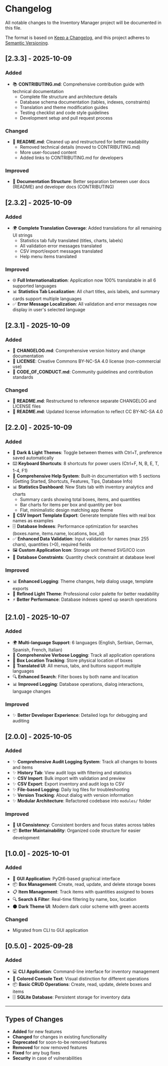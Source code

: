 # Changelog

All notable changes to the Inventory Manager project will be documented in this file.

The format is based on [Keep a Changelog](https://keepachangelog.com/en/1.0.0/),
and this project adheres to [Semantic Versioning](https://semver.org/spec/v2.0.0.html).

## [2.3.3] - 2025-10-09

### Added
- 📚 **CONTRIBUTING.md**: Comprehensive contribution guide with technical documentation
  - Complete file structure and architecture details
  - Database schema documentation (tables, indexes, constraints)
  - Translation and theme modification guides
  - Testing checklist and code style guidelines
  - Development setup and pull request process

### Changed
- 📖 **README.md**: Cleaned up and restructured for better readability
  - Removed technical details (moved to CONTRIBUTING.md)
  - More user-focused content
  - Added links to CONTRIBUTING.md for developers

### Improved
- 📂 **Documentation Structure**: Better separation between user docs (README) and developer docs (CONTRIBUTING)

## [2.3.2] - 2025-10-09

### Added
- 🌍 **Complete Translation Coverage**: Added translations for all remaining UI strings
  - Statistics tab fully translated (titles, charts, labels)
  - All validation error messages translated
  - CSV import/export messages translated
  - Help menu items translated

### Improved
- 🌐 **Full Internationalization**: Application now 100% translatable in all 6 supported languages
- 📊 **Statistics Tab Localization**: All chart titles, axis labels, and summary cards support multiple languages
- ✅ **Error Message Localization**: All validation and error messages now display in user's selected language

## [2.3.1] - 2025-10-09

### Added
- 📄 **CHANGELOG.md**: Comprehensive version history and change documentation
- 📜 **LICENSE**: Creative Commons BY-NC-SA 4.0 license (non-commercial use)
- 🤝 **CODE_OF_CONDUCT.md**: Community guidelines and contribution standards

### Changed
- 📖 **README.md**: Restructured to reference separate CHANGELOG and LICENSE files
- 📖 **README.md**: Updated license information to reflect CC BY-NC-SA 4.0

## [2.2.0] - 2025-10-09

### Added
- 🎨 **Dark & Light Themes**: Toggle between themes with Ctrl+T, preference saved automatically
- ⌨️ **Keyboard Shortcuts**: 8 shortcuts for power users (Ctrl+F, N, B, E, T, 1-4, F1)
- 📖 **Comprehensive Help System**: Built-in documentation with 5 sections (Getting Started, Shortcuts, Features, Tips, Database Info)
- 📊 **Statistics Dashboard**: New Stats tab with inventory analytics and charts
  - Summary cards showing total boxes, items, and quantities
  - Bar charts for items per box and quantity per box
  - Flat, minimalistic design matching app theme
- 📄 **CSV Import Template Export**: Generate template files with real box names as examples
- 🗄️ **Database Indexes**: Performance optimization for searches (boxes.name, items.name, locations, box_id)
- ✅ **Enhanced Data Validation**: Input validation for names (max 255 chars), quantities (>0), required fields
- 🖼️ **Custom Application Icon**: Storage unit themed SVG/ICO icon
- 🔧 **Database Constraints**: Quantity check constraint at database level

### Improved
- 📊 **Enhanced Logging**: Theme changes, help dialog usage, template exports
- 🎨 **Refined Light Theme**: Professional color palette for better readability
- ⚡ **Better Performance**: Database indexes speed up search operations

## [2.1.0] - 2025-10-07

### Added
- 🌍 **Multi-language Support**: 6 languages (English, Serbian, German, Spanish, French, Italian)
- 📝 **Comprehensive Verbose Logging**: Track all application operations
- 📍 **Box Location Tracking**: Store physical location of boxes
- 🎨 **Translated UI**: All menus, tabs, and buttons support multiple languages
- 🔍 **Enhanced Search**: Filter boxes by both name and location
- 📊 **Improved Logging**: Database operations, dialog interactions, language changes

### Improved
- ✨ **Better Developer Experience**: Detailed logs for debugging and auditing

## [2.0.0] - 2025-10-05

### Added
- ✨ **Comprehensive Audit Logging System**: Track all changes to boxes and items
- ✨ **History Tab**: View audit logs with filtering and statistics
- ✨ **CSV Import**: Bulk import with validation and preview
- ✨ **CSV Export**: Export inventory and audit logs to CSV
- ✨ **File-based Logging**: Daily log files for troubleshooting
- ✨ **Version Tracking**: About dialog with version information
- ✨ **Modular Architecture**: Refactored codebase into `modules/` folder

### Improved
- 🎨 **UI Consistency**: Consistent borders and focus states across tables
- 📦 **Better Maintainability**: Organized code structure for easier development

## [1.0.0] - 2025-10-01

### Added
- 🎨 **GUI Application**: PyQt6-based graphical interface
- 📦 **Box Management**: Create, read, update, and delete storage boxes
- 📋 **Item Management**: Track items with quantities assigned to boxes
- 🔍 **Search & Filter**: Real-time filtering by name, box, location
- 🌑 **Dark Theme UI**: Modern dark color scheme with green accents

### Changed
- Migrated from CLI to GUI application

## [0.5.0] - 2025-09-28

### Added
- 💻 **CLI Application**: Command-line interface for inventory management
- 🎨 **Colored Console Text**: Visual distinction for different operations
- 📦 **Basic CRUD Operations**: Create, read, update, delete boxes and items
- 🗄️ **SQLite Database**: Persistent storage for inventory data

---

## Types of Changes

- **Added** for new features
- **Changed** for changes in existing functionality
- **Deprecated** for soon-to-be removed features
- **Removed** for now removed features
- **Fixed** for any bug fixes
- **Security** in case of vulnerabilities
